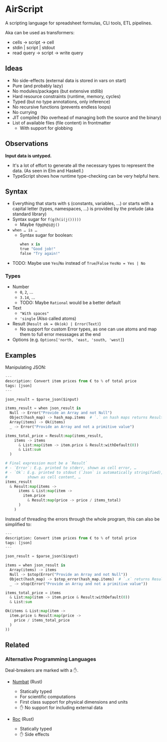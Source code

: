# AirScript

A scripting language for spreadsheet formulas, CLI tools, ETL pipelines.

Aka can be used as transformers:
- cells → script → cell
- stdin | script | stdout
- read query → script → write query


## Ideas

- No side-effects (external data is stored in vars on start)
- Pure (and probably lazy)
- No modules/packages (but extensive stdlib)
- Hard resource constraints (runtime, memory, cycles)
- Typed (but no type annotations, only inference)
- No recursive functions (prevents endless loops)
- No currying
- JIT compiled (No overhead of managing both the source and the binary)
- List of available files (file content) in frontmatter
    - With support for globbing


## Observations

**Input data is untyped.**

- It's a lot of effort to generate all the necessary types
    to represent the data.
    (As seen in Elm and Haskell.)
- TypeScript shows how runtime type-checking can be very helpful here.


## Syntax

- Everything that starts with `$` (constants, variables, …)
    or starts with a capital letter (types, namespaces, …)
    is provided by the prelude (aka standard library)
- Syntax sugar for `f(g(h(i(j()))))`
    - Maybe `f@g@h@i@j()`
- `when … is …`
    - Syntax sugar for boolean:
      ```py
      when x is
      true "Good job!"
      false "Try again!"
      ```
- TODO: Maybe use `Yes`/`No` instead of `True`/`False`
    `YesNo = Yes | No`


### Types

- Number
    - `0`, `2`, …
    - `3.14`, …
    - TODO: Maybe `Rational` would be a better default
- Text
    - `"With spaces"`
    - `'single` (Also called atoms)
- Result (`Result ok = Ok(ok) | Error(Text)`)
    - No support for custom Error types,
      as one can use atoms and map them
      to full error messsages at the end
- Options (e.g. `Options['north, 'east, 'south, 'west]`)


## Examples

Manipulating JSON:

```py
---
description: Convert item prices from € to % of total price
tags: [json]
---

json_result = $parse_json($input)

items_result = when json_result is
  Null -> Error("Provide an Array and not Null")
  Object(hash_map) -> hash_map.items  # `.` on hash maps returns Result
  Array(items) -> Ok(items)
  _ -> Error("Provide an Array and not a primitive value")

items_total_price = Result:map(items_result,
    items -> items
      & List:map(item -> item.price & Result:withDefault(0))
      & List:sum
  )

# Final expression must be a `Result`
# - `Error`: E.g. printed to stderr, shown as cell error, …
# - `Ok`: E.g. printed to stdout (`Json` is automatically stringified),
#         shown as cell content, …
items_result
  & Result:map(items ->
      items & List:map(item ->
        item.price
          & Result:map(price -> price / items_total)
      )
    )
```


Instead of threading the errors through the whole program,
this can also be simplified to:

```py
---
description: Convert item prices from € to % of total price
tags: [json]
---

json_result = $parse_json($input)

items = when json_result is
  Array(items) -> items
  Null -> $stop(Error("Provide an Array and not Null"))
  Object(hash_map) -> $stop_error(hash_map.items)  # `.x` returns Result
  _ -> stop(Error("Provide an Array and not a primitive value"))

items_total_price = items
  & List:map(item -> item.price & Result:withDefault(0))
  & List:sum

Ok(items & List:map(item ->
  item.price & Result:map(price ->
    price / items_total_price
  )
))
```


## Related

### Alternative Programming Languages

Deal-breakers are marked with a ✋.

- [Numbat](https://numbat.dev) (Rust)
    - Statically typed
    - For scientific computations
    - First class support for physical dimensions and units
    - ✋ No support for including external data

- [Roc](https://www.roc-lang.org) (Rust)
    - Statically typed
    - ✋ Side effects
